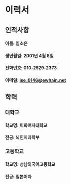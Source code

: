 # 이력서
## 인적사항
#### 이름: 임소은
#### 생년월일: 2001년 4월 6일
#### 전화번호: 010-2529-2373
#### 이메일: ise_0146@ewhain.net
## 학력
### 대학교
#### 학교명: 이화여자대학교
#### 전공: 뇌인지과학부
### 고등학교
#### 학교명: 성남외국어고등학교
#### 전공: 일본어과
